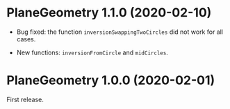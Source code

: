 # PlaneGeometry 1.1.0 (2020-02-10)

* Bug fixed: the function `inversionSwappingTwoCircles` did not work for all cases.

* New functions: `inversionFromCircle` and `midCircles`.


# PlaneGeometry 1.0.0 (2020-02-01)

First release.
